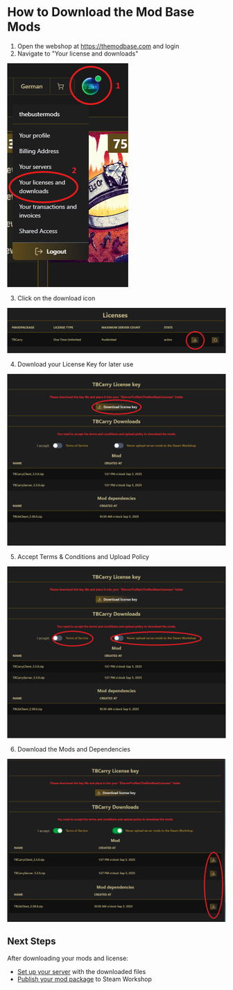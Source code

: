 # How to Download the Mod Base Mods

1. Open the webshop at https://themodbase.com and login
2. Navigate to "Your license and downloads"

![The Mod Base](./images/open_license.png)

3. Click on the download icon

![The Mod Base](./images/licensesoverview_download.png)

4. Download your License Key for later use

![The Mod Base](./images/download_license_download.png)

5. Accept Terms & Conditions and Upload Policy

![The Mod Base](./images/download_before_accept.png)

6. Download the Mods and Dependencies

![The Mod Base](./images/download_after_accept.png)

## Next Steps

After downloading your mods and license:
- [Set up your server](AddToServer.md) with the downloaded files
- [Publish your mod package](PublishAServerModPackage.md) to Steam Workshop
